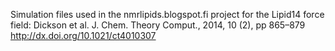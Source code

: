 Simulation files used in the nmrlipids.blogspot.fi project for the Lipid14 force field: 
Dickson et al. J. Chem. Theory Comput., 2014, 10 (2), pp 865–879
http://dx.doi.org/10.1021/ct4010307
